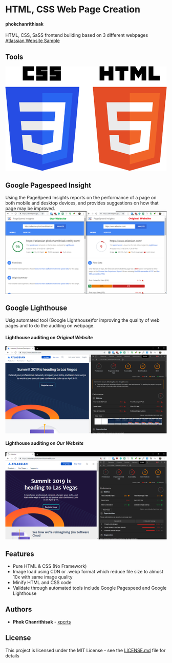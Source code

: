 

# HTML, CSS Web Page Creation
#### phokchanrithisak
HTML, CSS, SaSS frontend building based on 3 different webpages
[Atlassian Website Sample](https://atlassian-kit-phokchanrithisak.netlify.com/)


## Tools
![Tool for webpage creation](https://github.com/xpcrts/photo/blob/master/CSS3_and_HTML5_logos_and_wordmarks.svg.png?raw=true)


## Google Pagespeed Insight
Using the PageSpeed Insights reports on the performance of a page on both mobile and desktop devices, and provides suggestions on how that page may be improved.
![Pagespeed Insight by Google](https://github.com/xpcrts/photo/blob/master/Capture.png?raw=true)
## Google Lighthouse
Usig automated tool (Google Lighthouse)for improving the quality of web pages and to do the auditing on webpage.
#### Lighthouse auditing on *Original Website*
![](https://github.com/xpcrts/photo/blob/master/atlassian%20origin.png?raw=true)
#### Lighthouse auditing on *Our Website*
![](https://github.com/xpcrts/photo/blob/master/hfgds.png?raw=true)


## Features
* Pure HTML & CSS (No Framework)
* Image load using CDN or .webp format which reduce file size to almost 10x with same image quality
* Minify HTML and CSS code
* Validate through automated tools include Google Pagespeed and Google Lighthouse


## Authors

* **Phok Chanrithisak** - [xpcrts](https://github.com/xpcrts)

## License

This project is licensed under the MIT License - see the [LICENSE.md](https://github.com/zealvc/phokchanrithisak/blob/master/LICENSE) file for details



